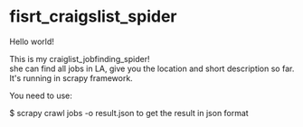 # fisrt_craigslist_spider
Hello world!


This is my craiglist_jobfinding_spider!  
she can find all jobs in LA, give you the location and short description so far. 
It's running in scrapy framework. 


You need to use:


$ scrapy crawl jobs -o result.json 
to get the result in json format
